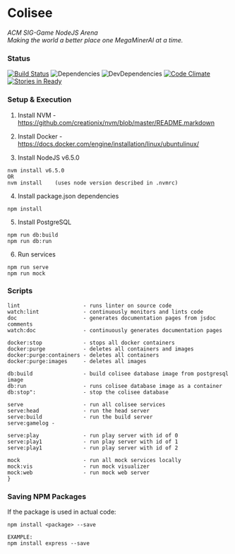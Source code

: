 # Colisee
*ACM SIG-Game NodeJS Arena*  
_Making the world a better place one MegaMinerAI at a time._

### Status
[![Build Status](https://travis-ci.org/russleyshaw/Colisee.svg?branch=master)](https://travis-ci.org/russleyshaw/Colisee) ![Dependencies](https://david-dm.org/russleyshaw/Colisee.svg) ![DevDependencies](https://img.shields.io/david/dev/russleyshaw/Colisee.svg) [![Code Climate](https://codeclimate.com/github/russleyshaw/Colisee/badges/gpa.svg)](https://codeclimate.com/github/russleyshaw/Colisee)  
[![Stories in Ready](https://badge.waffle.io/russleyshaw/Colisee.png?label=ready&title=Ready)](https://waffle.io/russleyshaw/Colisee)


### Setup & Execution
1) Install NVM - https://github.com/creationix/nvm/blob/master/README.markdown  
2) Install Docker - https://docs.docker.com/engine/installation/linux/ubuntulinux/

3) Install NodeJS v6.5.0
```
nvm install v6.5.0
OR
nvm install    (uses node version described in .nvmrc)
```

4) Install package.json dependencies
```
npm install
```

5) Install PostgreSQL
```
npm run db:build
npm run db:run
```

6) Run services
```
npm run serve
npm run mock
```

### Scripts
```
lint                    - runs linter on source code
watch:lint              - continuously monitors and lints code
doc                     - generates documentation pages from jsdoc comments
watch:doc               - continuously generates documentation pages

docker:stop             - stops all docker containers
docker:purge            - deletes all containers and images
docker:purge:containers - deletes all containers
docker:purge:images     - deletes all images

db:build                - build colisee database image from postgresql image
db:run                  - runs colisee database image as a container
db:stop":               - stop the colisee database

serve                   - run all colisee services
serve:head              - run the head server
serve:build             - run the build server
serve:gamelog -

serve:play              - run play server with id of 0
serve:play1             - run play server with id of 1
serve:play1             - run play server with id of 2

mock                    - run all mock services locally
mock:vis                - run mock visualizer
mock:web                - run mock web server
}
```

### Saving NPM Packages
If the package is used in actual code:  
```
npm install <package> --save

EXAMPLE:
npm install express --save
```
